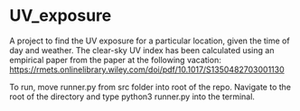 # UV_exposure
A project to find the UV exposure for a particular location, given the time of day and weather. The clear-sky UV index has been calculated using an empirical paper from the paper at the following vacation: https://rmets.onlinelibrary.wiley.com/doi/pdf/10.1017/S1350482703001130


To run, move runner.py from src folder into root of the repo. Navigate to the root of the directory and type python3 runner.py into the terminal.